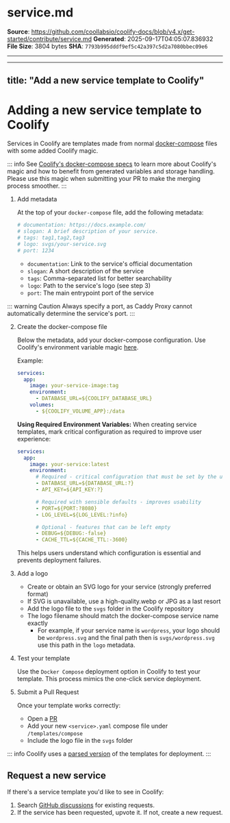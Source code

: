 # service.md

**Source**: https://github.com/coollabsio/coolify-docs/blob/v4.x/get-started/contribute/service.md
**Generated**: 2025-09-17T04:05:07.836932
**File Size**: 3804 bytes
**SHA**: `7793b995dddf9ef5c42a397c5d2a7080bbec09e6`

---

---
title: "Add a new service template to Coolify"
---

# Adding a new service template to Coolify

Services in Coolify are templates made from normal [docker-compose](https://docs.docker.com/reference/compose-file/) files with some added Coolify magic.

::: info
See [Coolify's docker-compose specs](/knowledge-base/docker/compose#coolify-s-magic-environment-variables) to learn more about Coolify's magic and how to benefit from generated variables and storage handling. Please use this magic when submitting your PR to make the merging process smoother.
:::

1. Add metadata

   At the top of your `docker-compose` file, add the following metadata:

   ```yaml
   # documentation: https://docs.example.com/
   # slogan: A brief description of your service.
   # tags: tag1,tag2,tag3
   # logo: svgs/your-service.svg
   # port: 1234
   ```

   - `documentation`: Link to the service's official documentation
   - `slogan`: A short description of the service
   - `tags`: Comma-separated list for better searchability
   - `logo`: Path to the service's logo (see step 3)
   - `port`: The main entrypoint port of the service

::: warning Caution
Always specify a port, as Caddy Proxy cannot automatically determine the service's port.
:::

2. Create the docker-compose file

   Below the metadata, add your docker-compose configuration. Use Coolify's environment variable magic [here](/knowledge-base/docker/compose#coolifys-magic-environment-variables).

   Example:

   ```yaml
   services:
     app:
       image: your-service-image:tag
       environment:
         - DATABASE_URL=${COOLIFY_DATABASE_URL}
       volumes:
         - ${COOLIFY_VOLUME_APP}:/data
   ```

   **Using Required Environment Variables:**
   When creating service templates, mark critical configuration as required to improve user experience:

   ```yaml
   services:
     app:
       image: your-service:latest
       environment:
         # Required - critical configuration that must be set by the user
         - DATABASE_URL=${DATABASE_URL:?}
         - API_KEY=${API_KEY:?}

         # Required with sensible defaults - improves usability
         - PORT=${PORT:?8080}
         - LOG_LEVEL=${LOG_LEVEL:?info}

         # Optional - features that can be left empty
         - DEBUG=${DEBUG:-false}
         - CACHE_TTL=${CACHE_TTL:-3600}
   ```

   This helps users understand which configuration is essential and prevents deployment failures.

3. Add a logo

   - Create or obtain an SVG logo for your service (strongly preferred format)
   - If SVG is unavailable, use a high-quality.webp or JPG as a last resort
   - Add the logo file to the `svgs` folder in the Coolify repository
   - The logo filename should match the docker-compose service name exactly
     - For example, if your service name is `wordpress`, your logo should be `wordpress.svg` and the final path then is `svgs/wordpress.svg` use this path in the `logo` metadata.

4. Test your template

   Use the `Docker Compose` deployment option in Coolify to test your template. This process mimics the one-click service deployment.

5. Submit a Pull Request

   Once your template works correctly:

   - Open a [PR](https://github.com/coollabsio/coolify/compare)
   - Add your new `<service>.yaml` compose file under `/templates/compose`
   - Include the logo file in the `svgs` folder

::: info
Coolify uses a [parsed version](https://github.com/coollabsio/coolify/blob/main/templates/service-templates.json) of the templates for deployment.
:::

## Request a new service

If there's a service template you'd like to see in Coolify:

1. Search [GitHub discussions](https://github.com/coollabsio/coolify/discussions/categories/service-template-requests) for existing requests.
2. If the service has been requested, upvote it. If not, create a new request.

